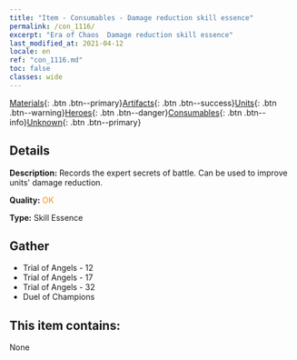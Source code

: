 ```yaml
---
title: "Item - Consumables - Damage reduction skill essence"
permalink: /con_1116/
excerpt: "Era of Chaos  Damage reduction skill essence"
last_modified_at: 2021-04-12
locale: en
ref: "con_1116.md"
toc: false
classes: wide
---
```

 [Materials](/Items/){: .btn .btn--primary}[Artifacts](/Items/Artifacts/){: .btn .btn--success}[Units](/Items/Units/){: .btn .btn--warning}[Heroes](/Items/Heroes/){: .btn .btn--danger}[Consumables](/Items/Consumables/){: .btn .btn--info}[Unknown](/Items/Unknown/){: .btn .btn--primary}

## Details
 **Description:** Records the expert secrets of battle. Can be used to improve units' damage reduction.

 **Quality:** <span style="color: #FF8C00">OK</span>

 **Type:** Skill Essence

## Gather

*    Trial of Angels - 12 
*    Trial of Angels - 17 
*    Trial of Angels - 32 
*    Duel of Champions 

## This item contains:

  None

